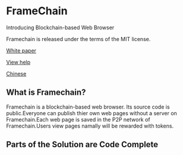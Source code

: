 # FrameChain
Introducing Blockchain-based Web Browser

Framechain is released under the terms of the MIT license.

[White paper](https://github.com/hupiyingwu/FrameChain/blob/master/WhitePaper.pdf)

[View help](https://github.com/hupiyingwu/FrameChain/blob/master/help.md)

[Chinese](https://github.com/hupiyingwu/FrameChain/blob/master/Chinese.md)

## What is Framechain?

Framechain is a blockchain-based web browser. Its source code is public.Everyone can publish thier own web pages without a server on Framechain.Each web page is saved in the P2P network of Framechain.Users view pages namally will be rewarded with tokens. 

## Parts of the Solution are Code Complete
